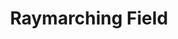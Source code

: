 ---
title: "Raymarching Field"
description: "Raymarching Field"
pubDate: "2024-02-01"
updateDate: "2024-02-01"
heroImage: "./assets/13.png"
shader: 
    src: "/lighting/raymarching_field.frag"
---